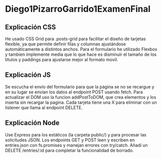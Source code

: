 # Diego1PizarroGarrido1ExamenFinal

## Explicación CSS
He usado CSS Grid para .posts-grid para facilitar el diseño de tarjetas flexible, ya que permite definir filas y columnas ajustándose automáticamente a distintos anchos. Para el formulario he utilizado Flexbox y tambien implemente media que lo que hace es disminuir el tamaño de los titulos y paddings para ajustarse mejor al formato movil.

## Explicación JS
Se escucha el envío del formulario para que la página se no se recargue y en su lugar se envian los datos al endpoint POST usando fetch.
Para actualizar el DOM uso la funcion addPostToDOM, que crea elementos y los inserta sin recargar la pagina.
Cada tarjeta tiene una X para eliminar con un listener que llama al endpoint DELETE.

## Explicación Node
Use Express para los estáticos (la carpeta public/) y para procesar las solicitudes JSON.
Los endpoints GET y POST leen y escriben en entries.json con fs.promises y manejan errores con try/catch.
Añadí un DELETE /entries/:id para completar la funcionalidad de borrado.
